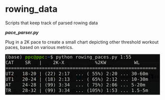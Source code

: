 # rowing_data
Scripts that keep track of parsed rowing data

**_pace_parser.py_**

Plug in a 2K pace to create a small chart depicting other threshold workout paces, based on various metrics.

![image](/pictures/pp.png)
